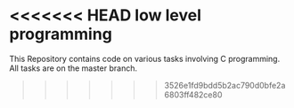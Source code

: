 <<<<<<< HEAD
low level programming
=======
This Repository contains code on various tasks involving C programming. 
All tasks are on the master branch.
>>>>>>> 3526e1fd9bdd5b2ac790d0bfe2a6803ff482ce80

